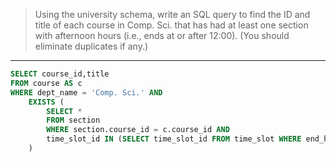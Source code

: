 > Using the university schema, write an SQL query to find the ID and title of each course in Comp. Sci. that has had at least one section with afternoon hours (i.e., ends at or after 12:00). (You should eliminate duplicates if any.)

---

```sql
SELECT course_id,title
FROM course AS c
WHERE dept_name = 'Comp. Sci.' AND 
    EXISTS (
        SELECT * 
        FROM section
        WHERE section.course_id = c.course_id AND 
        time_slot_id IN (SELECT time_slot_id FROM time_slot WHERE end_hr >= 12)
    )
```
